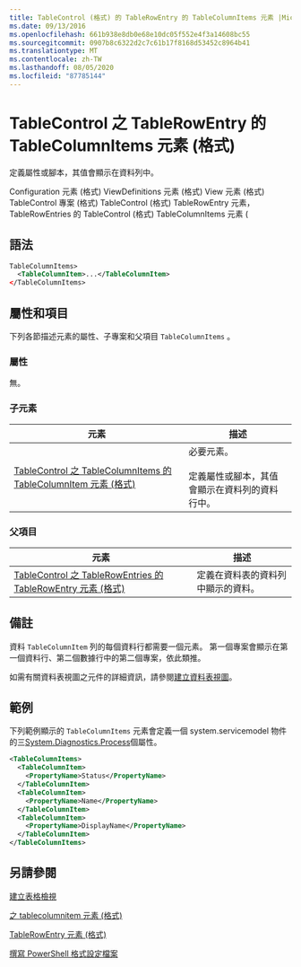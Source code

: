 ```yaml
---
title: TableControl (格式) 的 TableRowEntry 的 TableColumnItems 元素 |Microsoft Docs
ms.date: 09/13/2016
ms.openlocfilehash: 661b938e8db0e68e10dc05f552e4f3a14608bc55
ms.sourcegitcommit: 0907b8c6322d2c7c61b17f8168d53452c8964b41
ms.translationtype: MT
ms.contentlocale: zh-TW
ms.lasthandoff: 08/05/2020
ms.locfileid: "87785144"
---
```

# <a name="tablecolumnitems-element-for-tablerowentry-for-tablecontrol-format"></a>TableControl 之 TableRowEntry 的 TableColumnItems 元素 (格式)

定義屬性或腳本，其值會顯示在資料列中。

Configuration 元素 (格式) ViewDefinitions 元素 (格式) View 元素 (格式) TableControl 專案 (格式) TableControl (格式) TableRowEntry 元素，TableRowEntries 的 TableControl (格式) TableColumnItems 元素 (

## <a name="syntax"></a>語法

```xml
TableColumnItems>
  <TableColumnItem>...</TableColumnItem>
</TableColumnItems>
```

## <a name="attributes-and-elements"></a>屬性和項目

下列各節描述元素的屬性、子專案和父項目 `TableColumnItems` 。

### <a name="attributes"></a>屬性

無。

### <a name="child-elements"></a>子元素

|元素|描述|
|-------------|-----------------|
|[TableControl 之 TableColumnItems 的 TableColumnItem 元素 (格式)](./tablecolumnitem-element-for-tablecolumnitems-for-tablecontrol-format.md)|必要元素。<br /><br /> 定義屬性或腳本，其值會顯示在資料列的資料行中。|

### <a name="parent-elements"></a>父項目

|元素|描述|
|-------------|-----------------|
|[TableControl 之 TableRowEntries 的 TableRowEntry 元素 (格式)](./tablerowentry-element-for-tablerowentries-for-tablecontrol-format.md)|定義在資料表的資料列中顯示的資料。|

## <a name="remarks"></a>備註

資料 `TableColumnItem` 列的每個資料行都需要一個元素。 第一個專案會顯示在第一個資料行、第二個數據行中的第二個專案，依此類推。

如需有關資料表視圖之元件的詳細資訊，請參閱[建立資料表視圖](./creating-a-table-view.md)。

## <a name="example"></a>範例

下列範例顯示的 `TableColumnItems` 元素會定義一個 system.servicemodel 物件的三[System.Diagnostics.Process](/dotnet/api/System.Diagnostics.Process)個屬性。

```xml
<TableColumnItems>
  <TableColumnItem>
    <PropertyName>Status</PropertyName>
  </TableColumnItem>
  <TableColumnItem>
    <PropertyName>Name</PropertyName>
  </TableColumnItem>
  <TableColumnItem>
    <PropertyName>DisplayName</PropertyName>
  </TableColumnItem>
</TableColumnItems>

```

## <a name="see-also"></a>另請參閱

[建立表格檢視](./creating-a-table-view.md)

[之 tablecolumnitem 元素 (格式) ](./tablecolumnitem-element-for-tablecolumnitems-for-tablecontrol-format.md)

[TableRowEntry 元素 (格式) ](./tablerowentry-element-for-tablerowentries-for-tablecontrol-format.md)

[撰寫 PowerShell 格式設定檔案](./writing-a-powershell-formatting-file.md)
